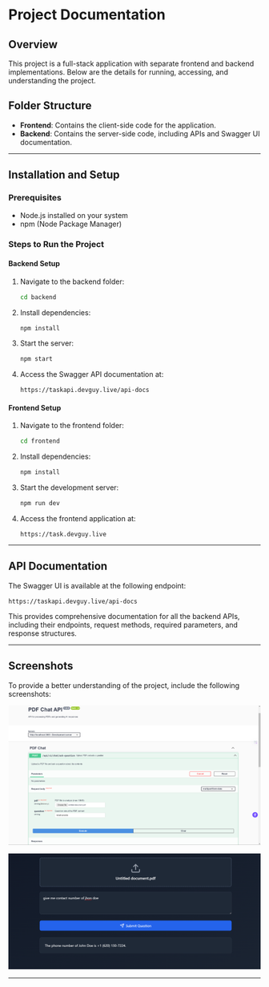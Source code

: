 # Project Documentation

## Overview
This project is a full-stack application with separate frontend and backend implementations. Below are the details for running, accessing, and understanding the project.

## Folder Structure
- **Frontend**: Contains the client-side code for the application.
- **Backend**: Contains the server-side code, including APIs and Swagger UI documentation.

---

## Installation and Setup

### Prerequisites
- Node.js installed on your system
- npm (Node Package Manager)

### Steps to Run the Project

#### Backend Setup
1. Navigate to the backend folder:
   ```bash
   cd backend
   ```
2. Install dependencies:
   ```bash
   npm install
   ```
3. Start the server:
   ```bash
   npm start
   ```
4. Access the Swagger API documentation at:
   ```
   https://taskapi.devguy.live/api-docs
   ```

#### Frontend Setup
1. Navigate to the frontend folder:
   ```bash
   cd frontend
   ```
2. Install dependencies:
   ```bash
   npm install
   ```
3. Start the development server:
   ```bash
   npm run dev
   ```
4. Access the frontend application at:
   ```
   https://task.devguy.live
   ```

---

## API Documentation
The Swagger UI is available at the following endpoint:
```
https://taskapi.devguy.live/api-docs
```
This provides comprehensive documentation for all the backend APIs, including their endpoints, request methods, required parameters, and response structures.

---

## Screenshots
To provide a better understanding of the project, include the following screenshots:

![Swagger UI homepage](assets/1.png)

![Frontend homepage](assets/3.png)

---

